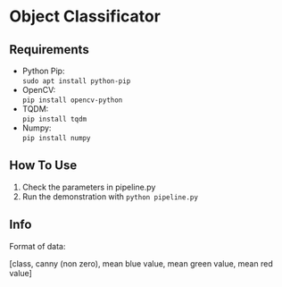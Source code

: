 # Object Classificator

## Requirements

* Python Pip:  
`sudo apt install python-pip`
* OpenCV:  
`pip install opencv-python`
* TQDM:  
`pip install tqdm`
* Numpy:  
`pip install numpy`

## How To Use

1. Check the parameters in pipeline.py
2. Run the demonstration with ```python pipeline.py```

## Info

Format of data:

[class, canny (non zero), mean blue value, mean green value, mean red value]
